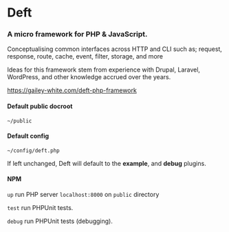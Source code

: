 # Deft
### A micro framework for PHP & JavaScript.

Conceptualising common interfaces across HTTP and CLI such as; request, response, route, cache, event, filter, storage, and more

Ideas for this framework stem from experience with Drupal, Laravel, WordPress, and other knowledge accrued over the years.

https://gailey-white.com/deft-php-framework

#### Default public docroot
`~/public`

#### Default config
`~/config/deft.php`

If left unchanged, Deft will default to the **example**, and **debug** plugins.

#### NPM

`up` run PHP server `localhost:8000` on `public` directory

`test` run PHPUnit tests.

`debug` run PHPUnit tests (debugging).